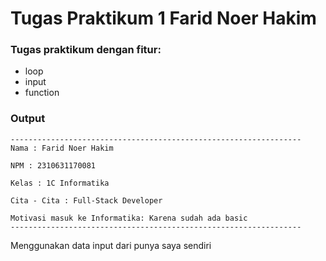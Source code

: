 # Tugas Praktikum 1 Farid Noer Hakim
### Tugas praktikum dengan fitur:
- loop
- input
- function

### Output
```
-----------------------------------------------------------------
Nama : Farid Noer Hakim

NPM : 2310631170081

Kelas : 1C Informatika

Cita - Cita : Full-Stack Developer

Motivasi masuk ke Informatika: Karena sudah ada basic
-----------------------------------------------------------------
```
Menggunakan data input dari punya saya sendiri
